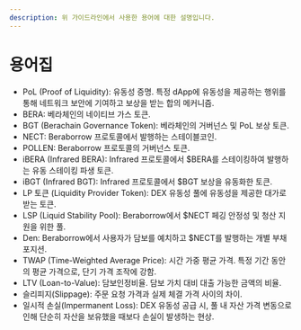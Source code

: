 ```yaml
---
description: 위 가이드라인에서 사용한 용어에 대한 설명입니다.
---
```


# 용어집

* PoL (Proof of Liquidity): 유동성 증명. 특정 dApp에 유동성을 제공하는 행위를 통해 네트워크 보안에 기여하고 보상을 받는 합의 메커니즘.
* BERA: 베라체인의 네이티브 가스 토큰.
* BGT (Berachain Governance Token): 베라체인의 거버넌스 및 PoL 보상 토큰.
* NECT: Beraborrow 프로토콜에서 발행하는 스테이블코인.
* POLLEN: Beraborrow 프로토콜의 거버넌스 토큰.
* iBERA (Infrared BERA): Infrared 프로토콜에서 $BERA를 스테이킹하여 발행하는 유동 스테이킹 파생 토큰.
* iBGT (Infrared BGT): Infrared 프로토콜에서 $BGT 보상을 유동화한 토큰.
* LP 토큰 (Liquidity Provider Token): DEX 유동성 풀에 유동성을 제공한 대가로 받는 토큰.
* LSP (Liquid Stability Pool): Beraborrow에서 $NECT 페깅 안정성 및 청산 지원을 위한 풀.
* Den: Beraborrow에서 사용자가 담보를 예치하고 $NECT를 발행하는 개별 부채 포지션.
* TWAP (Time-Weighted Average Price): 시간 가중 평균 가격. 특정 기간 동안의 평균 가격으로, 단기 가격 조작에 강함.
* LTV (Loan-to-Value): 담보인정비율. 담보 가치 대비 대출 가능한 금액의 비율.
* 슬리피지(Slippage): 주문 요청 가격과 실제 체결 가격 사이의 차이.
* 일시적 손실(Impermanent Loss): DEX 유동성 공급 시, 풀 내 자산 가격 변동으로 인해 단순히 자산을 보유했을 때보다 손실이 발생하는 현상.
